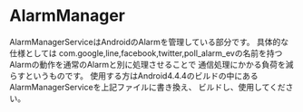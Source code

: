 # AlarmManager
AlarmManagerServiceはAndroidのAlarmを管理している部分です。
具体的な仕様としては
com.google,line,facebook,twitter,poll_alarm_evの名前を持つAlarmの動作を通常のAlarmと別に処理させることで
通信処理にかかる負荷を減らすというものです。
使用する方はAndroid4.4.4のビルドの中にあるAlarmManagerServiceを上記ファイルに書き換え、
ビルドし、使用してください。
